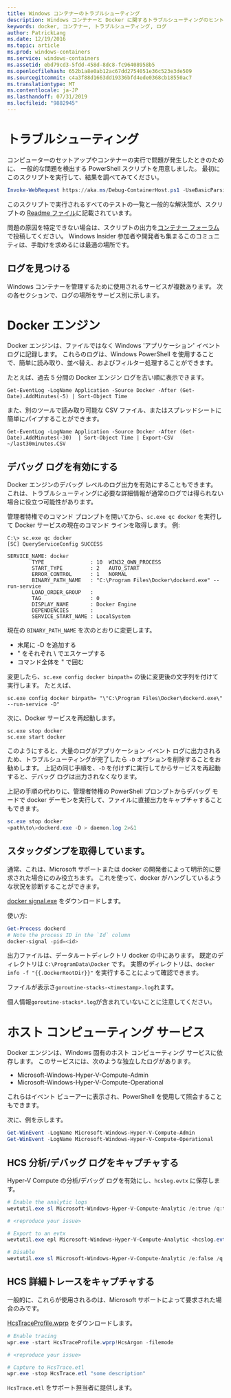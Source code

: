 ```yaml
---
title: Windows コンテナーのトラブルシューティング
description: Windows コンテナーと Docker に関するトラブルシューティングのヒント、自動スクリプト、およびログ情報
keywords: docker, コンテナー, トラブルシューティング, ログ
author: PatrickLang
ms.date: 12/19/2016
ms.topic: article
ms.prod: windows-containers
ms.service: windows-containers
ms.assetid: ebd79cd3-5fdd-458d-8dc8-fc96408958b5
ms.openlocfilehash: 652b1a8e0ab12ac67dd2754051e36c523e3de509
ms.sourcegitcommit: c4a3f88d1663dd19336bfd4ede0368cb18550ac7
ms.translationtype: MT
ms.contentlocale: ja-JP
ms.lasthandoff: 07/31/2019
ms.locfileid: "9882945"
---
```

# <a name="troubleshooting"></a>トラブルシューティング

コンピューターのセットアップやコンテナーの実行で問題が発生したときのために、 一般的な問題を検出する PowerShell スクリプトを用意しました。 最初にこのスクリプトを実行して、結果を調べてみてください。

```PowerShell
Invoke-WebRequest https://aka.ms/Debug-ContainerHost.ps1 -UseBasicParsing | Invoke-Expression
```
このスクリプトで実行されるすべてのテストの一覧と一般的な解決策が、スクリプトの [Readme ファイル](https://github.com/Microsoft/Virtualization-Documentation/blob/live/windows-server-container-tools/Debug-ContainerHost/README.md)に記載されています。

問題の原因を特定できない場合は、スクリプトの出力を[コンテナー フォーラム](https://social.msdn.microsoft.com/Forums/home?forum=windowscontainers)で投稿してください。 Windows Insider 参加者や開発者も集まるこのコミュニティは、手助けを求めるには最適の場所です。


## <a name="finding-logs"></a>ログを見つける
Windows コンテナーを管理するために使用されるサービスが複数あります。 次の各セクションで、ログの場所をサービス別に示します。

# <a name="docker-engine"></a>Docker エンジン
Docker エンジンは、ファイルではなく Windows 'アプリケーション' イベント ログに記録します。 これらのログは、Windows PowerShell を使用することで、簡単に読み取り、並べ替え、およびフィルター処理することができます。

たとえば、過去 5 分間の Docker エンジン ログを古い順に表示できます。

```
Get-EventLog -LogName Application -Source Docker -After (Get-Date).AddMinutes(-5) | Sort-Object Time 
```

また、別のツールで読み取り可能な CSV ファイル、またはスプレッドシートに簡単にパイプすることができます。

```
Get-EventLog -LogName Application -Source Docker -After (Get-Date).AddMinutes(-30)  | Sort-Object Time | Export-CSV ~/last30minutes.CSV
```

## <a name="enabling-debug-logging"></a>デバッグ ログを有効にする
Docker エンジンのデバッグ レベルのログ出力を有効にすることもできます。 これは、トラブルシューティングに必要な詳細情報が通常のログでは得られない場合に役立つ可能性があります。

管理者特権でのコマンド プロンプトを開いてから、`sc.exe qc docker` を実行して Docker サービスの現在のコマンド ラインを取得します。
例:
```
C:\> sc.exe qc docker
[SC] QueryServiceConfig SUCCESS

SERVICE_NAME: docker
        TYPE               : 10  WIN32_OWN_PROCESS
        START_TYPE         : 2   AUTO_START
        ERROR_CONTROL      : 1   NORMAL
        BINARY_PATH_NAME   : "C:\Program Files\Docker\dockerd.exe" --run-service
        LOAD_ORDER_GROUP   :
        TAG                : 0
        DISPLAY_NAME       : Docker Engine
        DEPENDENCIES       :
        SERVICE_START_NAME : LocalSystem
```

現在の `BINARY_PATH_NAME` を次のとおりに変更します。
- 末尾に -D を追加する
- " をそれぞれ \ でエスケープする
- コマンド全体を " で囲む

変更したら、`sc.exe config docker binpath=` の後に変更後の文字列を付けて実行します。 たとえば、 
```
sc.exe config docker binpath= "\"C:\Program Files\Docker\dockerd.exe\" --run-service -D"
```


次に、Docker サービスを再起動します。
```
sc.exe stop docker
sc.exe start docker
```

このようにすると、大量のログがアプリケーション イベント ログに出力されるため、トラブルシューティングが完了したら `-D` オプションを削除することをお勧めします。 上記の同じ手順を、`-D` を付けずに実行してからサービスを再起動すると、デバッグ ログは出力されなくなります。

上記の手順の代わりに、管理者特権の PowerShell プロンプトからデバッグ モードで docker デーモンを実行して、ファイルに直接出力をキャプチャすることもできます。
```PowerShell
sc.exe stop docker
<path\to\>dockerd.exe -D > daemon.log 2>&1
```

## <a name="obtaining-stack-dump"></a>スタックダンプを取得しています。

通常、これは、Microsoft サポートまたは docker の開発者によって明示的に要求された場合にのみ役立ちます。 これを使って、docker がハングしているような状況を診断することができます。 

[docker signal.exe](https://github.com/jhowardmsft/docker-signal) をダウンロードします。

使い方:
```PowerShell
Get-Process dockerd
# Note the process ID in the `Id` column
docker-signal -pid=<id>
```

出力ファイルは、データルートディレクトリ docker の中にあります。 既定のディレクトリは `C:\ProgramData\Docker` です。 実際のディレクトリは、`docker info -f "{{.DockerRootDir}}"` を実行することによって確認できます。

ファイルが表示さ`goroutine-stacks-<timestamp>.log`れます。

個人情報`goroutine-stacks*.log`が含まれていないことに注意してください。


# <a name="host-compute-service"></a>ホスト コンピューティング サービス
Docker エンジンは、Windows 固有のホスト コンピューティング サービスに依存します。 このサービスには、次のような独立したログがあります。 
- Microsoft-Windows-Hyper-V-Compute-Admin
- Microsoft-Windows-Hyper-V-Compute-Operational

これらはイベント ビューアーに表示され、PowerShell を使用して照会することもできます。

次に、例を示します。
```PowerShell
Get-WinEvent -LogName Microsoft-Windows-Hyper-V-Compute-Admin
Get-WinEvent -LogName Microsoft-Windows-Hyper-V-Compute-Operational 
```

## <a name="capturing-hcs-analyticdebug-logs"></a>HCS 分析/デバッグ ログをキャプチャする

Hyper-V Compute の分析/デバッグ ログを有効にし、`hcslog.evtx` に保存します。

```PowerShell
# Enable the analytic logs
wevtutil.exe sl Microsoft-Windows-Hyper-V-Compute-Analytic /e:true /q:true

# <reproduce your issue>

# Export to an evtx
wevtutil.exe epl Microsoft-Windows-Hyper-V-Compute-Analytic <hcslog.evtx>

# Disable
wevtutil.exe sl Microsoft-Windows-Hyper-V-Compute-Analytic /e:false /q:true
```

## <a name="capturing-hcs-verbose-tracing"></a>HCS 詳細トレースをキャプチャする

一般的に、これらが使用されるのは、Microsoft サポートによって要求された場合のみです。 

[HcsTraceProfile.wprp](https://gist.github.com/jhowardmsft/71b37956df0b4248087c3849b97d8a71) をダウンロードします。

```PowerShell
# Enable tracing
wpr.exe -start HcsTraceProfile.wprp!HcsArgon -filemode

# <reproduce your issue>

# Capture to HcsTrace.etl
wpr.exe -stop HcsTrace.etl "some description"
```

`HcsTrace.etl` をサポート担当者に提供します。
